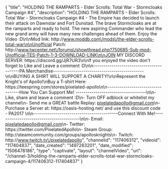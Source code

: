 {
    "title": "HOLDING THE RAMPARTS - Elder Scrolls: Total War - Stormcloaks Campaign #4",
    "description": "HOLDING THE RAMPARTS - Elder Scrolls: Total War - Stormcloaks Campaign #4 - The Empire has decided to launch their attack on Dawnstar and Fort Dunstad.  The brave Stormcloaks are at the ramparts and ready to hold.  The new aspiring Commander who lead the new grand army will have many new challenges ahead of them.  Enjoy the Video :D\n\nMod link: http:\/\/www.moddb.com\/mods\/the-elder-scrolls-total-war\n\nUnofficial Patch: http:\/\/www.twcenter.net\/forums\/showthread.php?750685-Sub-mod-Unofficial-TES-Patch-1-3-DOWNLOAD-LINK\n\nJOIN MY DISCORD SERVER: https:\/\/discord.gg\/JjR7UR3\n\nIf you enjoyed the video don't forget to Like and Leave a comment :D\n\n-----------------------------------------PA Merchandise---------------------------------------------\n\nBUYING A SHIRT WILL SUPPORT A CHARITY!\n\nRepresent the Knight's of Apollo!\nBuy a T-shirt Here: https:\/\/teespring.com\/stores\/pixelated-apollo\n\n----------------------------------How You Can Support Me! -----------------------------------\n\n- Like, share and leave a comment :D\n- Turn OFF adblock or whitelist my channel\n- Send me a GREAT battle Replay: pixelatedapollo@gmail.com\n- Purchase a Server at: https:\/\/oasis-hosting.net\/ and use this discount code - PA2017 \n\n------------------------------------------Connect With Me!-----------------------------------------\n\n- Email: pixelatedapollo@gmail.com\n- Twitter: https:\/\/twitter.com\/PixelatedApollo\n- Steam Group:  http:\/\/steamcommunity.com\/groups\/apollosknights\n- Twitch: http:\/\/www.twitch.tv\/pixelatedapollo",
    "channelid": "117406312",
    "videoid": "117404837",
    "date_created": "1497283201",
    "date_modified": "1506478186",
    "type": "captivate",
    "layout": "channelVideo",
    "url": "\/channel-3\/holding-the-ramparts-elder-scrolls-total-war-stormcloaks-campaign-4\/117406312-117404837"
}